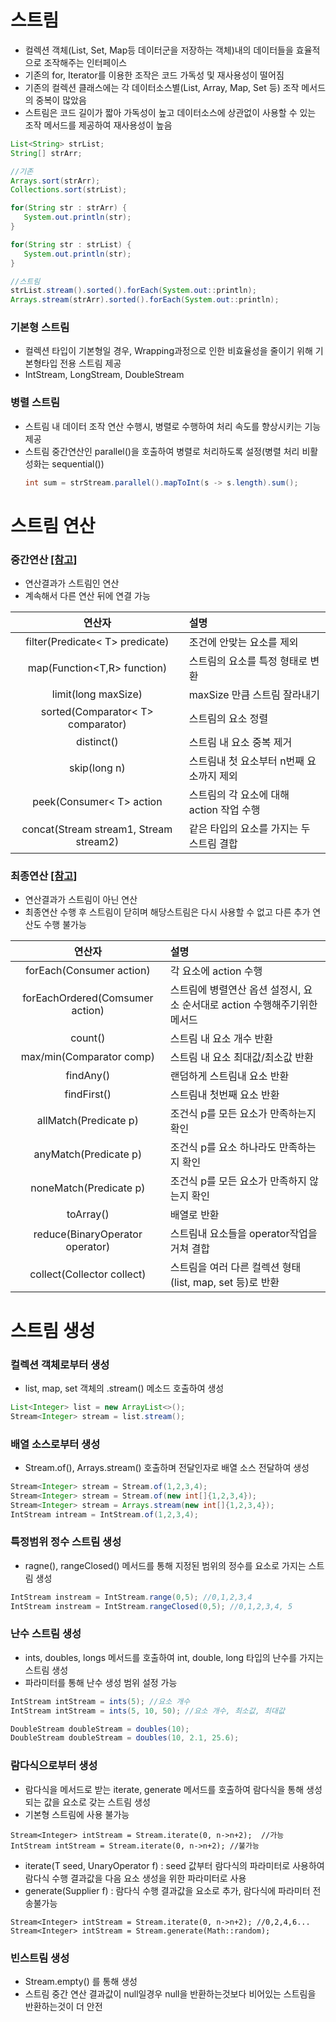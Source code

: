 # 스트림
* 컬렉션 객체(List, Set, Map등 데이터군을 저장하는 객체)내의 데이터들을 효율적으로 조작해주는 인터페이스
* 기존의 for, Iterator를 이용한 조작은 코드 가독성 및 재사용성이 떨어짐
* 기존의 컬렉션 클래스에는 각 데이터소스별(List, Array, Map, Set 등) 조작 메서드의 중복이 많았음
* 스트림은 코드 길이가 짧아 가독성이 높고 데이터소스에 상관없이 사용할 수 있는 조작 메서드를 제공하여 재사용성이 높음
```java
List<String> strList;
String[] strArr;

//기존
Arrays.sort(strArr);
Collections.sort(strList);

for(String str : strArr) {
   System.out.println(str);
}

for(String str : strList) {
   System.out.println(str);
}

//스트림
strList.stream().sorted().forEach(System.out::println);
Arrays.stream(strArr).sorted().forEach(System.out::println);
```

### 기본형 스트림
* 컬렉션 타입이 기본형일 경우, Wrapping과정으로 인한 비효율성을 줄이기 위해 기본형타입 전용 스트림 제공
* IntStream, LongStream, DoubleStream

### 병렬 스트림
* 스트림 내 데이터 조작 연산 수행시, 병렬로 수행하여 처리 속도를 향상시키는 기능 제공
* 스트림 중간연산인 parallel()을 호출하여 병렬로 처리하도록 설정(병렬 처리 비활성화는 sequential())
   ```java
   int sum = strStream.parallel().mapToInt(s -> s.length).sum();
   ```

# 스트림 연산
### 중간연산 [[참고]](https://madplay.github.io/post/java-streams-intermediate-operations)
* 연산결과가 스트림인 연산
* 계속해서 다른 연산 뒤에 연결 가능

|연산자 | 설명 |
|:-------:|:------|
|filter(Predicate< T> predicate)|조건에 안맞는 요소를 제외|
|map(Function<T,R> function)|스트림의 요소를 특정 형태로 변환|
|limit(long maxSize)|maxSize 만큼 스트림 잘라내기|
|sorted(Comparator< T> comparator)|스트림의 요소 정렬|
|distinct()|스트림 내 요소 중복 제거|
|skip(long n)|스트림내 첫 요소부터 n번째 요소까지 제외|
|peek(Consumer< T> action|스트림의 각 요소에 대해 action 작업 수행|
|concat(Stream<T> stream1, Stream<T> stream2)|같은 타입의 요소를 가지는 두 스트림 결합|


### 최종연산 [[참고]](https://madplay.github.io/post/java-streams-terminal-operations)
* 연산결과가 스트림이 아닌 연산
* 최종연산 수행 후 스트림이 닫히며 해당스트림은 다시 사용할 수 없고 다른 추가 연산도 수행 불가능 

|연산자|설명|
|:-------:|:-----|
|forEach(Consumer action)|각 요소에 action 수행|
|forEachOrdered(Comsumer action)|스트림에 병렬연산 옵션 설정시, 요소 순서대로 action 수행해주기위한 메서드 |
|count()|스트림 내 요소 개수 반환|
|max/min(Comparator comp)|스트림 내 요소 최대값/최소값 반환|
|findAny()|랜덤하게 스트림내 요소 반환|
|findFirst()|스트림내 첫번째 요소 반환|
|allMatch(Predicate p)|조건식 p를 모든 요소가 만족하는지 확인|
|anyMatch(Predicate p)|조건식 p를 요소 하나라도 만족하는지 확인|
|noneMatch(Predicate p)|조건식 p를 모든 요소가 만족하지 않는지 확인|
|toArray()|배열로 반환|
|reduce(BinaryOperator operator)|스트림내 요소들을 operator작업을 거쳐 결합|
|collect(Collector collect)|스트림을 여러 다른 컬렉션 형태(list, map, set 등)로 반환|

# 스트림 생성
###  컬렉션 객체로부터 생성
* list, map, set 객체의 .stream() 메소드 호출하여 생성
```java
List<Integer> list = new ArrayList<>();
Stream<Integer> stream = list.stream();
```
### 배열 소스로부터 생성
* Stream.of(), Arrays.stream() 호출하며 전달인자로 배열 소스 전달하여 생성
```java
Stream<Integer> stream = Stream.of(1,2,3,4);
Stream<Integer> stream = Stream.of(new int[]{1,2,3,4});
Stream<Integer> stream = Arrays.stream(new int[]{1,2,3,4});
IntStream intream = IntStream.of(1,2,3,4);
```
### 특정범위 정수 스트림 생성
* ragne(), rangeClosed() 메서드를 통해 지정된 범위의 정수를 요소로 가지는 스트림 생성
```java
IntStream instream = IntStream.range(0,5); //0,1,2,3,4
IntStream instream = IntStream.rangeClosed(0,5); //0,1,2,3,4, 5
```
### 난수 스트림 생성
* ints, doubles, longs 메서드를 호출하여 int, double, long 타입의 난수를 가지는 스트림 생성
* 파라미터를 통해 난수 생성 범위 설정 가능
```java
IntStream intStream = ints(5); //요소 개수
IntStream intStream = ints(5, 10, 50); //요소 개수, 최소값, 최대값

DoubleStream doubleStream = doubles(10);
DoubleStream doubleStream = doubles(10, 2.1, 25.6);
```
### 람다식으로부터 생성
* 람다식을 메서드로 받는 iterate, generate 메서드를 호출하여 람다식을 통해 생성되는 값을 요소로 갖는 스트림 생성
* 기본형 스트림에 사용 불가능
```
Stream<Integer> intStream = Stream.iterate(0, n->n+2);	//가능
IntStream intStream = Stream.iterate(0, n->n+2); //불가능
```
* iterate(T seed, UnaryOperator f) : seed 값부터 람다식의 파라미터로 사용하여 람다식 수행 결과값을 다음 요소 생성을 위한 파라미터로 사용
* generate(Supplier<T> f) : 람다식 수행 결과값을 요소로 추가, 람다식에 파라미터 전송불가능
```
Stream<Integer> intStream = Stream.iterate(0, n->n+2); //0,2,4,6...
Stream<Integer> intStream = Stream.generate(Math::random);
```

### 빈스트림 생성
* Stream.empty() 를 통해 생성
* 스트림 중간 연산 결과값이 null일경우 null을 반환하는것보다 비어있는 스트림을 반환하는것이 더 안전
<!--stackedit_data:
eyJoaXN0b3J5IjpbLTE3ODQ5MzgwMTNdfQ==
-->
